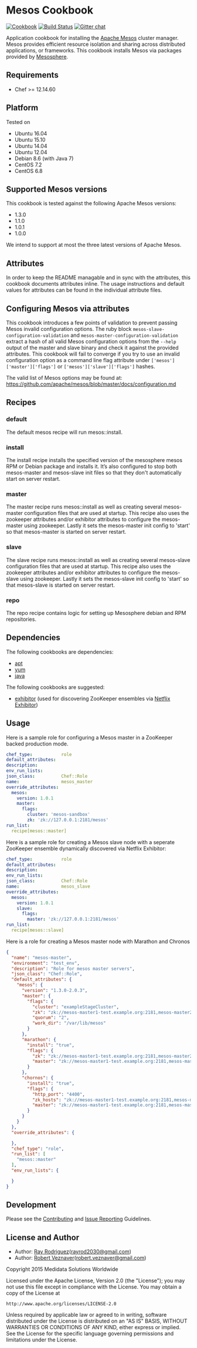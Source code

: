 Mesos Cookbook
==============
[![Cookbook](http://img.shields.io/cookbook/v/mesos.svg)](https://supermarket.chef.io/cookbooks/mesos)
[![Build Status](https://secure.travis-ci.org/mdsol/mesos_cookbook.png?branch=master)](http://travis-ci.org/mdsol/mesos_cookbook)
[![Gitter chat](https://img.shields.io/badge/Gitter-mdsol%2Fmesos_cookbook-brightgreen.svg)](https://gitter.im/mdsol/mesos_cookbook)

Application cookbook for installing the [Apache Mesos][] cluster manager.
Mesos provides efficient resource isolation and sharing across distributed
applications, or frameworks.  This cookbook installs Mesos via packages
provided by [Mesosphere][].

Requirements
------------

- Chef >= 12.14.60

Platform
--------
Tested on

* Ubuntu 16.04
* Ubuntu 15.10
* Ubuntu 14.04
* Ubuntu 12.04
* Debian 8.6 (with Java 7)
* CentOS 7.2
* CentOS 6.8

Supported Mesos versions
------------------------

This cookbook is tested against the following Apache Mesos versions:

* 1.3.0
* 1.1.0
* 1.0.1
* 1.0.0

We intend to support at most the three latest versions of Apache Mesos.

Attributes
----------
In order to keep the README managable and in sync with the attributes, this
cookbook documents attributes inline. The usage instructions and default
values for attributes can be found in the individual attribute files.

Configuring Mesos via attributes
-----------------------------------------
This cookbook introduces a few points of validation to prevent passing Mesos
invalid configuration options. The ruby block
`mesos-slave-configuration-validation` and
`mesos-master-configuration-validation` extract a hash of all valid Mesos
configuration options from the `--help` output of the master and slave binary
and check it against the provided attributes. This cookbook will fail to
converge if you try to use an invalid configuration option as a command line
flag attribute under `['mesos']['master']['flags']`
or `['mesos']['slave']['flags']` hashes.

The valid list of Mesos options may be found at:
https://github.com/apache/mesos/blob/master/docs/configuration.md

## Recipes

### default
The default mesos recipe will run mesos::install.

### install
The install recipe installs the specified version of the mesosphere mesos
RPM or Debian package and installs it.  It’s also configured to stop both
mesos-master and mesos-slave init files so that they don't automatically
start on server restart.

### master
The master recipe runs mesos::install as well as creating several
mesos-master configuration files that are used at startup.  This recipe also
uses the zookeeper attributes and/or exhibitor attributes to configure the
mesos-master using zookeeper.  Lastly it sets the mesos-master init config to
'start' so that mesos-master is started on server restart.

### slave
The slave recipe runs mesos::install as well as creating several
mesos-slave configuration files that are used at startup.  This recipe also
uses the zookeeper attributes and/or exhibitor attributes to configure the
mesos-slave using zookeeper.  Lastly it sets the mesos-slave init config to
'start' so that mesos-slave is started on server restart.

### repo
The repo recipe contains logic for setting up Mesosphere debian and RPM
repositories.

Dependencies
------------

The following cookbooks are dependencies:

* [apt][]
* [yum][]
* [java][]

The following cookbooks are suggested:

* [exhibitor][] (used for discovering ZooKeeper ensembles via [Netflix Exhibitor][])

Usage
-----

Here is a sample role for configuring a Mesos master in a ZooKeeper backed
production mode.

```YAML
chef_type:           role
default_attributes:
description:
env_run_lists:
json_class:          Chef::Role
name:                mesos_master
override_attributes:
  mesos:
    version: 1.0.1
    master:
      flags:
        cluster: 'mesos-sandbox'
        zk: 'zk://127.0.0.1:2181/mesos'
run_list:
  recipe[mesos::master]
```

Here is a sample role for creating a Mesos slave node with a seperate ZooKeeper
ensemble dynamically discovered via Netflix Exhibitor:
```YAML
chef_type:           role
default_attributes:
description:
env_run_lists:
json_class:          Chef::Role
name:                mesos_slave
override_attributes:
  mesos:
    version: 1.0.1
    slave:
      flags:
        master: 'zk://127.0.0.1:2181/mesos'
run_list:
  recipe[mesos::slave]
```

Here is a role for creating a Mesos master node with Marathon and Chronos
```JSON
{
  "name": "mesos-master",
  "environment": "test_env",
  "description": "Role for mesos master servers",
  "json_class": "Chef::Role",
  "default_attributes": {
    "mesos": {
      "version": "1.3.0-2.0.3",
      "master": {
        "flags": {
          "cluster": "exampleStageCluster",
          "zk": "zk://mesos-master1-test.example.org:2181,mesos-master2-test.example.org:2181,mesos-master3-test.example.org:2181/mesos",
          "quorum": "2",
          "work_dir": "/var/lib/mesos"
        }
      },
      "marathon": {
        "install": "true",
        "flags": {
          "zk": "zk://mesos-master1-test.example.org:2181,mesos-master2-test.example.org:2181,mesos-master3-test.example.org:2181/marathon",
          "master": "zk://mesos-master1-test.example.org:2181,mesos-master2-test.example.org:2181,mesos-master3-test.example.org:2181/mesos"
        }
      },
      "chornos": {
        "install": "true",
        "flags": {
          "http_port": "4400",
          "zk_hosts": "zk://mesos-master1-test.example.org:2181,mesos-master2-test.example.org:2181,mesos-master3-test.example.org:2181",
          "master": "zk://mesos-master1-test.example.org:2181,mesos-master2-test.example.org:2181,mesos-master3-test.example.org:2181/mesos"
        }
      }
    }
  },
  "override_attributes": {

  },
  "chef_type": "role",
  "run_list": [
    "mesos::master"
  ],
  "env_run_lists": {

  }
}
```

Development
-----------
Please see the [Contributing](CONTRIBUTING.md) and [Issue Reporting](ISSUES.md) Guidelines.

License and Author
------------------
* Author: [Ray Rodriguez](https://github.com/rayrod2030)(rayrod2030@gmail.com)
* Author: [Robert Veznaver](https://github.com/rveznaver)(robert.veznaver@gmail.com)

Copyright 2015 Medidata Solutions Worldwide

Licensed under the Apache License, Version 2.0 (the "License"); you may not use
this file except in compliance with the License. You may obtain a copy of the
License at

    http://www.apache.org/licenses/LICENSE-2.0

Unless required by applicable law or agreed to in writing, software distributed
under the License is distributed on an "AS IS" BASIS, WITHOUT WARRANTIES OR
CONDITIONS OF ANY KIND, either express or implied. See the License for the
specific language governing permissions and limitations under the License.

[Apache Mesos]: http://mesos.apache.org
[Netflix Exhibitor]: https://github.com/Netflix/exhibitor
[Mesosphere]: http://mesosphere.io
[Medidata Solutions]: http://www.mdsol.com
[exhibitor]: https://github.com/SimpleFinance/chef-exhibitor
[apt]: https://github.com/opscode-cookbooks/apt
[yum]: https://github.com/chef-cookbooks/yum
[java]: https://github.com/agileorbit-cookbooks/java
